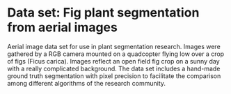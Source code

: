 # Data set: Fig plant segmentation from aerial images

Aerial image data set for use in plant segmentation research. Images were gathered by a RGB camera mounted on a quadcopter flying low over a crop of figs (Ficus carica). Images reflect an open field fig crop on a sunny day with a really complicated background. The data set includes a hand-made ground truth segmentation with pixel precision to facilitate the comparison among different algorithms of the research community.  
